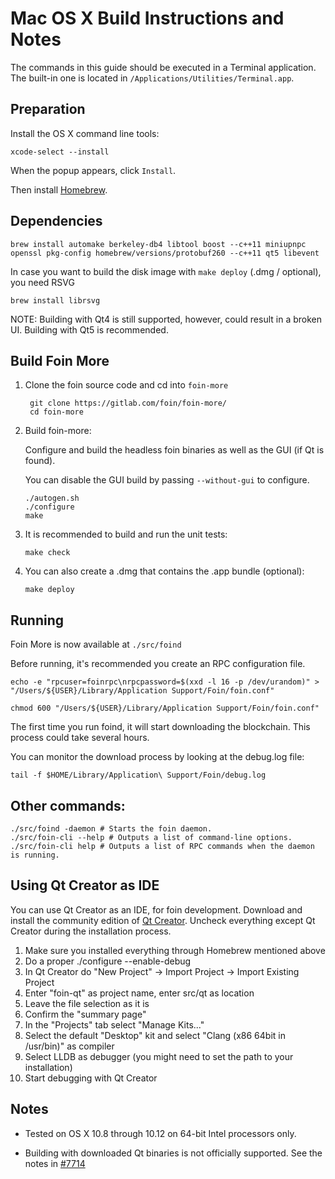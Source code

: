 Mac OS X Build Instructions and Notes
====================================
The commands in this guide should be executed in a Terminal application.
The built-in one is located in `/Applications/Utilities/Terminal.app`.

Preparation
-----------
Install the OS X command line tools:

`xcode-select --install`

When the popup appears, click `Install`.

Then install [Homebrew](http://brew.sh).

Dependencies
----------------------

    brew install automake berkeley-db4 libtool boost --c++11 miniupnpc openssl pkg-config homebrew/versions/protobuf260 --c++11 qt5 libevent

In case you want to build the disk image with `make deploy` (.dmg / optional), you need RSVG

    brew install librsvg

NOTE: Building with Qt4 is still supported, however, could result in a broken UI. Building with Qt5 is recommended.

Build Foin More
------------------------

1. Clone the foin source code and cd into `foin-more`

        git clone https://gitlab.com/foin/foin-more/
        cd foin-more

2.  Build foin-more:

    Configure and build the headless foin binaries as well as the GUI (if Qt is found).

    You can disable the GUI build by passing `--without-gui` to configure.

        ./autogen.sh
        ./configure
        make

3.  It is recommended to build and run the unit tests:

        make check

4.  You can also create a .dmg that contains the .app bundle (optional):

        make deploy

Running
-------

Foin More is now available at `./src/foind`

Before running, it's recommended you create an RPC configuration file.

    echo -e "rpcuser=foinrpc\nrpcpassword=$(xxd -l 16 -p /dev/urandom)" > "/Users/${USER}/Library/Application Support/Foin/foin.conf"

    chmod 600 "/Users/${USER}/Library/Application Support/Foin/foin.conf"

The first time you run foind, it will start downloading the blockchain. This process could take several hours.

You can monitor the download process by looking at the debug.log file:

    tail -f $HOME/Library/Application\ Support/Foin/debug.log

Other commands:
-------

    ./src/foind -daemon # Starts the foin daemon.
    ./src/foin-cli --help # Outputs a list of command-line options.
    ./src/foin-cli help # Outputs a list of RPC commands when the daemon is running.

Using Qt Creator as IDE
------------------------
You can use Qt Creator as an IDE, for foin development.
Download and install the community edition of [Qt Creator](https://www.qt.io/download/).
Uncheck everything except Qt Creator during the installation process.

1. Make sure you installed everything through Homebrew mentioned above
2. Do a proper ./configure --enable-debug
3. In Qt Creator do "New Project" -> Import Project -> Import Existing Project
4. Enter "foin-qt" as project name, enter src/qt as location
5. Leave the file selection as it is
6. Confirm the "summary page"
7. In the "Projects" tab select "Manage Kits..."
8. Select the default "Desktop" kit and select "Clang (x86 64bit in /usr/bin)" as compiler
9. Select LLDB as debugger (you might need to set the path to your installation)
10. Start debugging with Qt Creator

Notes
-----

* Tested on OS X 10.8 through 10.12 on 64-bit Intel processors only.

* Building with downloaded Qt binaries is not officially supported. See the notes in [#7714](https://github.com/bitcoin/bitcoin/issues/7714)
